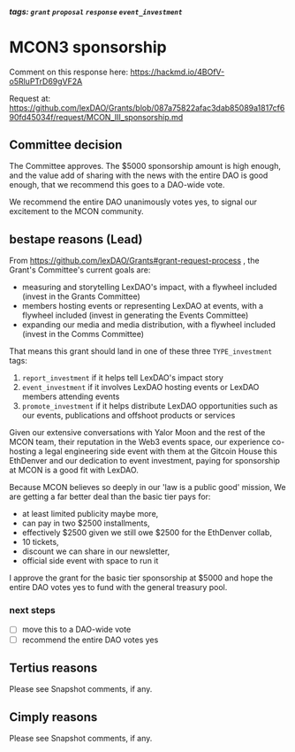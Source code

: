 ##### tags: `grant` `proposal` `response` `event_investment`

# MCON3 sponsorship

Comment on this response here: https://hackmd.io/4BOfV-o5RluPTrD69gVF2A

Request at: https://github.com/lexDAO/Grants/blob/087a75822afac3dab85089a1817cf690fd45034f/request/MCON_III_sponsorship.md

## Committee decision

The Committee approves. The $5000 sponsorship amount is high enough, and the value add of sharing with the news with the entire DAO is good enough, that we recommend this goes to a DAO-wide vote.

We recommend the entire DAO unanimously votes yes, to signal our excitement to the MCON community.

## bestape reasons (Lead)

From https://github.com/lexDAO/Grants#grant-request-process , the Grant's Committee's current goals are:

* measuring and storytelling LexDAO's impact, with a flywheel included (invest in the Grants Committee)
* members hosting events or representing LexDAO at events, with a flywheel included (invest in generating the Events Committee)
* expanding our media and media distribution, with a flywheel included (invest in the Comms Committee)

That means this grant should land in one of these three `TYPE_investment` tags:

1. `report_investment` if it helps tell LexDAO's impact story
2. `event_investment` if it involves LexDAO hosting events or LexDAO members attending events
3. `promote_investment` if it helps distribute LexDAO opportunities such as our events, publications and offshoot products or services

Given our extensive conversations with Yalor Moon and the rest of the MCON team, their reputation in the Web3 events space, our experience co-hosting a legal engineering side event with them at the Gitcoin House this EthDenver and our dedication to event investment, paying for sponsorship at MCON is a good fit with LexDAO.

Because MCON believes so deeply in our 'law is a public good' mission, We are getting a far better deal than the basic tier pays for:

* at least limited publicity maybe more,
* can pay in two $2500 installments,
* effectively $2500 given we still owe $2500 for the EthDenver collab,
* 10 tickets, 
* discount we can share in our newsletter,
* official side event with space to run it

I approve the grant for the basic tier sponsorship at $5000 and hope the entire DAO votes yes to fund with the general treasury pool.

### next steps

- [ ] move this to a DAO-wide vote
- [ ] recommend the entire DAO votes yes

## Tertius reasons

Please see Snapshot comments, if any.

## Cimply reasons

Please see Snapshot comments, if any.
